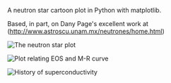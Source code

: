 A neutron star cartoon plot in Python with matplotlib.

Based, in part, on Dany Page's excellent work at
(http://www.astroscu.unam.mx/neutrones/home.html)

![The neutron star plot](https://raw.githubusercontent.com/awsteiner/nstar-plot/master/nstar_plot.png)

![Plot relating EOS and M-R curve](https://raw.githubusercontent.com/awsteiner/nstar-plot/master/eos_mvsr.png)

![History of superconductivity](https://raw.githubusercontent.com/awsteiner/nstar-plot/master/sfluid3.png)

